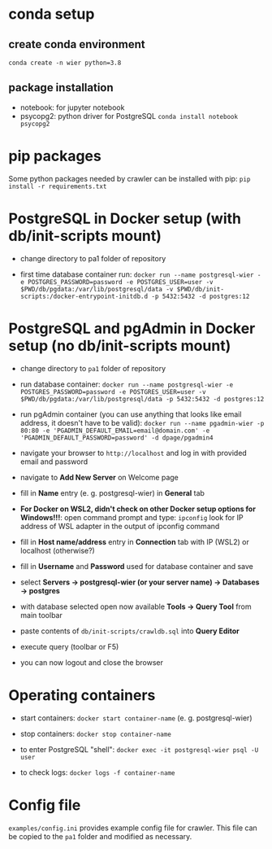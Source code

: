 # conda setup

## create conda environment
`conda create -n wier python=3.8`

## package installation
- notebook: for jupyter notebook
- psycopg2: python driver for PostgreSQL
`conda install notebook psycopg2`

# pip packages

Some python packages needed by crawler can be installed with pip:
`pip install -r requirements.txt`

# PostgreSQL in Docker setup (with db/init-scripts mount)

- change directory to pa1 folder of repository

- first time database container run:
  `docker run --name postgresql-wier -e POSTGRES_PASSWORD=password -e POSTGRES_USER=user -v $PWD/db/pgdata:/var/lib/postgresql/data -v $PWD/db/init-scripts:/docker-entrypoint-initdb.d -p 5432:5432 -d postgres:12`

# PostgreSQL and pgAdmin in Docker setup (no db/init-scripts mount)

- change directory to `pa1` folder of repository

- run database container:
  `docker run --name postgresql-wier -e POSTGRES_PASSWORD=password -e POSTGRES_USER=user -v $PWD/db/pgdata:/var/lib/postgresql/data -p 5432:5432 -d postgres:12`

- run pgAdmin container (you can use anything that looks like email address, it doesn't have to be valid):
  `docker run --name pgadmin-wier -p 80:80 -e 'PGADMIN_DEFAULT_EMAIL=email@domain.com' -e 'PGADMIN_DEFAULT_PASSWORD=password' -d dpage/pgadmin4`

- navigate your browser to `http://localhost` and log in with provided email and password

- navigate to **Add New Server** on Welcome page

- fill in **Name** entry (e. g. postgresql-wier) in **General** tab

- **For Docker on WSL2, didn't check on other Docker setup options for Windows!!!**: open command prompt and type: `ipconfig`
   look for IP address of WSL adapter in the output of ipconfig command

- fill in **Host name/address** entry in **Connection** tab with IP (WSL2) or localhost (otherwise?)

- fill in **Username** and **Password** used for database container and save

- select **Servers -> postgresql-wier (or your server name) -> Databases -> postgres**

- with database selected open now available **Tools -> Query Tool** from main toolbar

- paste contents of `db/init-scripts/crawldb.sql` into **Query Editor**

- execute query (toolbar or F5)

- you can now logout and close the browser

# Operating containers

- start containers:
  `docker start container-name` (e. g. postgresql-wier)

- stop containers:
  `docker stop container-name`

- to enter PostgreSQL "shell":
  `docker exec -it postgresql-wier psql -U user`

- to check logs:
  `docker logs -f container-name`

# Config file

`examples/config.ini` provides example config file for crawler. This file can
be copied to the `pa1` folder and modified as necessary.